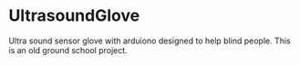 # UltrasoundGlove
Ultra sound sensor glove with arduiono designed to help blind people. This is an old ground school project.
